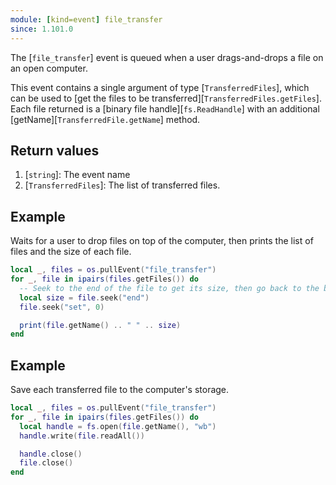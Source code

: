 ```yaml
---
module: [kind=event] file_transfer
since: 1.101.0
---
```


<!--
SPDX-FileCopyrightText: 2022 The CC: Tweaked Developers

SPDX-License-Identifier: MPL-2.0
-->

The [`file_transfer`] event is queued when a user drags-and-drops a file on an open computer.

This event contains a single argument of type [`TransferredFiles`], which can be used to [get the files to be
transferred][`TransferredFiles.getFiles`]. Each file returned is a [binary file handle][`fs.ReadHandle`] with an
additional [getName][`TransferredFile.getName`] method.

## Return values
1. [`string`]: The event name
2. [`TransferredFiles`]: The list of transferred files.

## Example
Waits for a user to drop files on top of the computer, then prints the list of files and the size of each file.

```lua
local _, files = os.pullEvent("file_transfer")
for _, file in ipairs(files.getFiles()) do
  -- Seek to the end of the file to get its size, then go back to the beginning.
  local size = file.seek("end")
  file.seek("set", 0)

  print(file.getName() .. " " .. size)
end
```

## Example
Save each transferred file to the computer's storage.

```lua
local _, files = os.pullEvent("file_transfer")
for _, file in ipairs(files.getFiles()) do
  local handle = fs.open(file.getName(), "wb")
  handle.write(file.readAll())

  handle.close()
  file.close()
end
```
